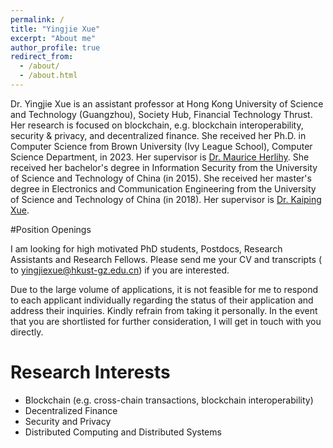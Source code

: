 ```yaml
---
permalink: /
title: "Yingjie Xue"
excerpt: "About me"
author_profile: true
redirect_from: 
  - /about/
  - /about.html
---
```

Dr. Yingjie Xue is an assistant professor at Hong Kong University of Science and Technology (Guangzhou), Society Hub, Financial Technology Thrust. Her research is focused on blockchain, e.g. blockchain interoperability, security & privacy, and decentralized finance. She received her Ph.D. in Computer Science from Brown University (Ivy League School), Computer Science Department, in 2023. Her supervisor is [Dr. Maurice Herlihy](https://cs.brown.edu/~mph/). She received her bachelor's degree in Information Security from the University of Science and Technology of China (in 2015). She received her master's degree in Electronics and Communication Engineering  from the University of Science and Technology of China (in 2018). Her supervisor is [Dr. Kaiping Xue](http://staff.ustc.edu.cn/~kpxue/).

#Position Openings

I am looking for high motivated PhD students, Postdocs, Research Assistants and Research Fellows. Please send me your CV and transcripts ( to yingjiexue@hkust-gz.edu.cn) if you are interested. 

Due to the large volume of applications, it is not feasible for me to respond to each applicant individually regarding the status of their application and address their inquiries. Kindly refrain from taking it personally. In the event that you are shortlisted for further consideration, I will get in touch with you directly.

# Research Interests

+ Blockchain (e.g. cross-chain transactions, blockchain interoperability)
+ Decentralized Finance
+ Security and Privacy 
+ Distributed Computing and Distributed Systems



